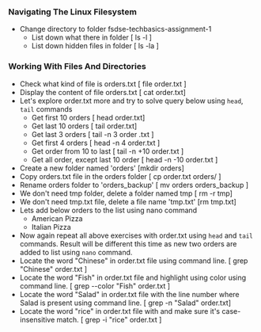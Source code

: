 ### Navigating The Linux Filesystem

* Change directory to folder fsdse-techbasics-assignment-1
  - List down what there in folder [ ls -l ]
  - List down hidden files in folder [ ls -la ]

### Working With Files And Directories

* Check what kind of file is orders.txt [ file order.txt ]
* Display the content of file orders.txt [ cat order.txt]
* Let's explore order.txt more and try to solve query below using `head`, `tail` commands
  - Get first 10 orders [ head order.txt]
  - Get last 10 orders [ tail order.txt]
  - Get last 3 orders [ tail -n 3 order .txt ]
  - Get first 4 orders [ head -n 4 order.txt ]
  - Get order from 10 to last [ tail -n +10 order.txt ]
  - Get all order, except last 10 order [ head -n -10 order.txt ]
* Create a new folder named 'orders' [mkdir orders]
* Copy orders.txt file in the orders folder [ cp order.txt orders/ ]
* Rename orders folder to 'orders_backup' [ mv orders orders_backup ]
* We don't need tmp folder, delete a folder named tmp [ rm -r tmp]
* We don't need tmp.txt file, delete a file name 'tmp.txt' [rm tmp.txt]
* Lets add below orders to the list using nano command
  - American Pizza
  - Italian Pizza
* Now again repeat all above exercises with order.txt using `head` and `tail` commands. Result will be different this time as new two orders are added to list using `nano` command.
* Locate the word "Chinese" in order.txt file using command line. [ grep "Chinese" order.txt ]
* Locate the word "Fish" in order.txt file and highlight using color using command line. [ grep --color "Fish" order.txt ]
* Locate the word "Salad" in order.txt file with the line number where Salad is present using command line. [ grep -n "Salad" order.txt]
* Locate the word "rice" in order.txt file with and make sure it's case-insensitive match. [ grep -i "rice" order.txt ]
